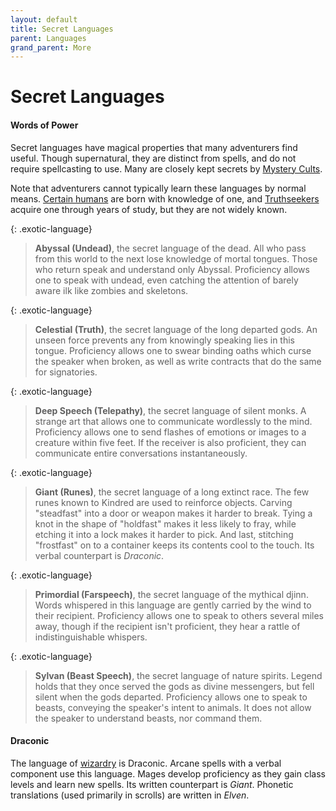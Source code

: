 ```yaml
---
layout: default
title: Secret Languages
parent: Languages
grand_parent: More
---
```


# Secret Languages

#### Words of Power

Secret languages have magical properties that many adventurers find useful. Though supernatural, they are distinct from spells, and do not require spellcasting to use. Many are closely kept secrets by [Mystery Cults](../../character_creation/class/cleric).

Note that adventurers cannot typically learn these languages by normal means. [Certain humans](../../character_creation/race/human) are born with knowledge of one, and [Truthseekers](../../character_creation/background/truthseeker) acquire one through years of study, but they are not widely known.

{: .exotic-language}
> **Abyssal (Undead)**, the secret language of the dead. All who pass from this world to the next lose knowledge of mortal tongues. Those who return speak and understand only Abyssal. Proficiency allows one to speak with undead, even catching the attention of barely aware ilk like zombies and skeletons. 

{: .exotic-language}
> **Celestial (Truth)**, the secret language of the long departed gods. An unseen force prevents any from knowingly speaking lies in this tongue. Proficiency allows one to swear binding oaths which curse the speaker when broken, as well as write contracts that do the same for signatories.

{: .exotic-language}
> **Deep Speech (Telepathy)**, the secret language of silent monks. A strange art that allows one to communicate wordlessly to the mind. Proficiency allows one to send flashes of emotions or images to a creature within five feet. If the receiver is also proficient, they can communicate entire conversations instantaneously.

{: .exotic-language}
> **Giant (Runes)**, the secret language of a long extinct race. The few runes known to Kindred are used to reinforce objects. Carving "steadfast" into a door or weapon makes it harder to break. Tying a knot in the shape of "holdfast" makes it less likely to fray, while etching it into a lock makes it harder to pick. And last, stitching "frostfast" on to a container keeps its contents cool to the touch. Its verbal counterpart is *Draconic*.

{: .exotic-language}
> **Primordial (Farspeech)**, the secret language of the mythical djinn. Words whispered in this language are gently carried by the wind to their recipient. Proficiency allows one to speak to others several miles away, though if the recipient isn't proficient, they hear a rattle of indistinguishable whispers. 

{: .exotic-language}
> **Sylvan (Beast Speech)**, the secret language of nature spirits. Legend holds that they once served the gods as divine messengers, but fell silent when the gods departed. Proficiency allows one to speak to beasts, conveying the speaker's intent to animals. It does not allow the speaker to understand beasts, nor command them. 

#### Draconic

The language of [wizardry](../../character_creation/class/wizard) is Draconic. Arcane spells with a verbal component use this language. Mages develop proficiency as they gain class levels and learn new spells. Its written counterpart is *Giant*. Phonetic translations (used primarily in scrolls) are written in *Elven*.